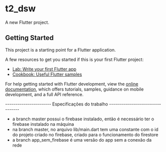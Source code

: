 # t2_dsw

A new Flutter project.

## Getting Started

This project is a starting point for a Flutter application.

A few resources to get you started if this is your first Flutter project:

- [Lab: Write your first Flutter app](https://docs.flutter.dev/get-started/codelab)
- [Cookbook: Useful Flutter samples](https://docs.flutter.dev/cookbook)

For help getting started with Flutter development, view the
[online documentation](https://docs.flutter.dev/), which offers tutorials,
samples, guidance on mobile development, and a full API reference.


----------------------- Especificações do trabalho ---------------------------------

- a branch master possui o firebase instalado, então é necessário ter o firebase instalado na máquina
- na branch master, no arquivo lib/main.dart tem uma constante com o id do projeto criado no firebase, criado para o funcionamento do firestore
- a branch app_sem_firebase é uma versão do app sem a conexão da rede
